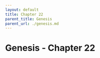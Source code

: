 ```yaml
---
layout: default
title: Chapter 22
parent_title: Genesis
parent_url: ./genesis.md
---
```


# Genesis - Chapter 22
